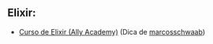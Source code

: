 ## Elixir:

- [Curso de Elixir (Ally Academy)](https://www.youtube.com/watch?v=GXlyLSVDkhI&list=PLydk1OOOmzo8VBeU334j4R4WvSByRNpXR) (Dica de [marcosschwaab](https://github.com/Marcosschwaab))
